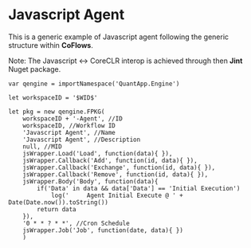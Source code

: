 Javascript Agent
===
This is a generic example of Javascript agent following the generic structure within **CoFlows**.

Note: The Javascript <-> CoreCLR interop is achieved through then **Jint** Nuget package.


    var qengine = importNamespace('QuantApp.Engine')

    let workspaceID = '$WID$'

    let pkg = new qengine.FPKG(
        workspaceID + '-Agent', //ID
        workspaceID, //Workflow ID
        'Javascript Agent', //Name
        'Javascript Agent', //Description
        null, //MID
        jsWrapper.Load('Load', function(data){ }),
        jsWrapper.Callback('Add', function(id, data){ }), 
        jsWrapper.Callback('Exchange', function(id, data){ }), 
        jsWrapper.Callback('Remove', function(id, data){ }), 
        jsWrapper.Body('Body', function(data){ 
            if('Data' in data && data['Data'] == 'Initial Execution')
                log('     Agent Initial Execute @ ' + Date(Date.now()).toString())
            return data 
        }), 
        '0 * * ? * *', //Cron Schedule
        jsWrapper.Job('Job', function(date, data){ })
        )